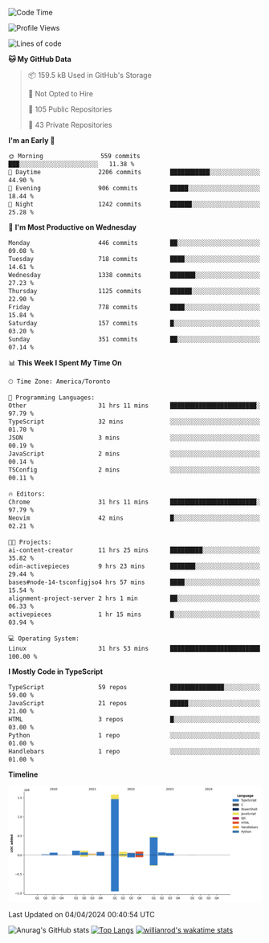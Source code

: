 <!--START_SECTION:waka-->
![Code Time](http://img.shields.io/badge/Code%20Time-1%2C380%20hrs%2019%20mins-blue)

![Profile Views](http://img.shields.io/badge/Profile%20Views-0-blue)

![Lines of code](https://img.shields.io/badge/From%20Hello%20World%20I%27ve%20Written-2.8%20million%20lines%20of%20code-blue)

**🐱 My GitHub Data** 

> 📦 159.5 kB Used in GitHub's Storage 
 > 
> 🚫 Not Opted to Hire
 > 
> 📜 105 Public Repositories 
 > 
> 🔑 43 Private Repositories 
 > 
**I'm an Early 🐤** 

```text
🌞 Morning                559 commits         ███░░░░░░░░░░░░░░░░░░░░░░   11.38 % 
🌆 Daytime                2206 commits        ███████████░░░░░░░░░░░░░░   44.90 % 
🌃 Evening                906 commits         █████░░░░░░░░░░░░░░░░░░░░   18.44 % 
🌙 Night                  1242 commits        ██████░░░░░░░░░░░░░░░░░░░   25.28 % 
```
📅 **I'm Most Productive on Wednesday** 

```text
Monday                   446 commits         ██░░░░░░░░░░░░░░░░░░░░░░░   09.08 % 
Tuesday                  718 commits         ████░░░░░░░░░░░░░░░░░░░░░   14.61 % 
Wednesday                1338 commits        ███████░░░░░░░░░░░░░░░░░░   27.23 % 
Thursday                 1125 commits        ██████░░░░░░░░░░░░░░░░░░░   22.90 % 
Friday                   778 commits         ████░░░░░░░░░░░░░░░░░░░░░   15.84 % 
Saturday                 157 commits         █░░░░░░░░░░░░░░░░░░░░░░░░   03.20 % 
Sunday                   351 commits         ██░░░░░░░░░░░░░░░░░░░░░░░   07.14 % 
```


📊 **This Week I Spent My Time On** 

```text
🕑︎ Time Zone: America/Toronto

💬 Programming Languages: 
Other                    31 hrs 11 mins      ████████████████████████░   97.79 % 
TypeScript               32 mins             ░░░░░░░░░░░░░░░░░░░░░░░░░   01.70 % 
JSON                     3 mins              ░░░░░░░░░░░░░░░░░░░░░░░░░   00.19 % 
JavaScript               2 mins              ░░░░░░░░░░░░░░░░░░░░░░░░░   00.14 % 
TSConfig                 2 mins              ░░░░░░░░░░░░░░░░░░░░░░░░░   00.11 % 

🔥 Editors: 
Chrome                   31 hrs 11 mins      ████████████████████████░   97.79 % 
Neovim                   42 mins             █░░░░░░░░░░░░░░░░░░░░░░░░   02.21 % 

🐱‍💻 Projects: 
ai-content-creator       11 hrs 25 mins      █████████░░░░░░░░░░░░░░░░   35.82 % 
odin-activepieces        9 hrs 23 mins       ███████░░░░░░░░░░░░░░░░░░   29.44 % 
bases#node-14-tsconfigjso4 hrs 57 mins       ████░░░░░░░░░░░░░░░░░░░░░   15.54 % 
alignment-project-server 2 hrs 1 min         ██░░░░░░░░░░░░░░░░░░░░░░░   06.33 % 
activepieces             1 hr 15 mins        █░░░░░░░░░░░░░░░░░░░░░░░░   03.94 % 

💻 Operating System: 
Linux                    31 hrs 53 mins      █████████████████████████   100.00 % 
```

**I Mostly Code in TypeScript** 

```text
TypeScript               59 repos            ███████████████░░░░░░░░░░   59.00 % 
JavaScript               21 repos            █████░░░░░░░░░░░░░░░░░░░░   21.00 % 
HTML                     3 repos             █░░░░░░░░░░░░░░░░░░░░░░░░   03.00 % 
Python                   1 repo              ░░░░░░░░░░░░░░░░░░░░░░░░░   01.00 % 
Handlebars               1 repo              ░░░░░░░░░░░░░░░░░░░░░░░░░   01.00 % 
```



**Timeline**

![Lines of Code chart](https://raw.githubusercontent.com/wise-introvert/wise-introvert/master/assets/bar_graph.png)


 Last Updated on 04/04/2024 00:40:54 UTC
<!--END_SECTION:waka-->

![Anurag's GitHub stats](https://github-readme-stats.vercel.app/api?username=wise-introvert&count_private=true&show_icons=true)
[![Top Langs](https://github-readme-stats.vercel.app/api/top-langs/?username=wise-introvert&langs_count=10)](https://github.com/anuraghazra/github-readme-stats)
[![willianrod's wakatime stats](https://github-readme-stats.vercel.app/api/wakatime?username=wiseintrovert)](https://github.com/anuraghazra/github-readme-stats)
